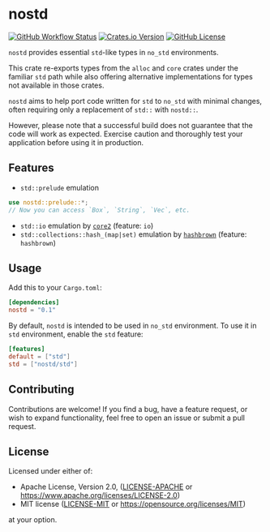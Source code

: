 # nostd

[![GitHub Workflow Status](https://img.shields.io/github/actions/workflow/status/nostd-rs/nostd/ci.yml?event=push)](https://github.com/nostd-rs/nostd)
[![Crates.io Version](https://img.shields.io/crates/v/nostd)](https://crates.io/crates/nostd)
[![GitHub License](https://img.shields.io/badge/license-MIT%2FApache2-blue)](#LICENSE)

`nostd` provides essential `std`-like types in `no_std` environments.

This crate re-exports types from the `alloc` and `core` crates under the
familiar `std` path while also offering alternative implementations for
types not available in those crates.

`nostd` aims to help port code written for `std` to `no_std` with minimal
changes, often requiring only a replacement of `std::` with `nostd::`.

However, please note that a successful build does not guarantee that the
code will work as expected. Exercise caution and thoroughly test your
application before using it in production.

## Features

- `std::prelude` emulation
```rs
use nostd::prelude::*;
// Now you can access `Box`, `String`, `Vec`, etc.
```
- `std::io` emulation by [`core2`] (feature: `io`)
- `std::collections::hash_(map|set)` emulation by [`hashbrown`]
(feature: `hashbrown`)

[`core2`]: https://crates.io/crates/core2
[`hashbrown`]: https://crates.io/crates/hashbrown

## Usage

Add this to your `Cargo.toml`:

```toml
[dependencies]
nostd = "0.1"
```

By default, `nostd` is intended to be used in `no_std` environment. To use
it in `std` environment, enable the `std` feature:

```toml
[features]
default = ["std"]
std = ["nostd/std"]
```

## Contributing

Contributions are welcome! If you find a bug, have a feature request, or wish
to expand functionality, feel free to open an issue or submit a pull request.

## License

Licensed under either of:

* Apache License, Version 2.0, ([LICENSE-APACHE](LICENSE-APACHE) or https://www.apache.org/licenses/LICENSE-2.0)
* MIT license ([LICENSE-MIT](LICENSE-MIT) or https://opensource.org/licenses/MIT)

at your option.

